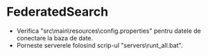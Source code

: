 FederatedSearch
===============

- Verifica "src\main\resources\config.properties" pentru datele de conectare la baza de date.
- Porneste serverele folosind scrip-ul "servers\runt_all.bat".
